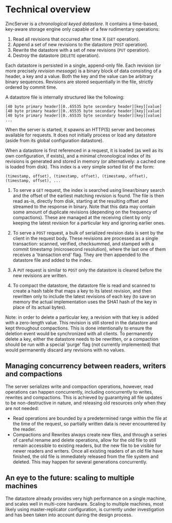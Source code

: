 # Technical overview

ZincServer is a _chronological keyed datastore_. It contains a time-based, key-aware storage engine only capable of a few rudimentary operations:

1. Read all revisions that occurred after time X (`GET` operation).
2. Append a set of new revisions to the datastore (`POST` operation).
3. Rewrite the datastore with a set of new revisions (`PUT` operation).
4. Destroy the datastore (`DELETE` operation).

Each datastore is persisted in a single, append-only file. Each revision (or more precisely _revision message_) is a binary block of data consisting of a header, a key and a value. Both the key and the value can be arbitrary binary sequences. Revisions are stored sequentially in the file, strictly ordered by commit time.

A datastore file is internally structured like the following:
```
[40 byte primary header][0..65535 byte secondary header][key][value]
[40 byte primary header][0..65535 byte secondary header][key][value]
[40 byte primary header][0..65535 byte secondary header][key][value]
...
```

When the server is started, it spawns an HTTP(S) server and becomes available for requests. It does not initially process or load any datastore (aside from its global configuration datastore).

When a datastore is first referenced in a request, it is loaded (as well as its own configuration, if exists), and a minimal chronological index of its revisions is generated and stored in memory (or alternatively: a cached one is loaded from disk). This index is a very simple sorted list of the form:
```
(timestamp, offset), (timestamp, offset), (timestamp, offset), (timestamp, offset), ...
```

1. To serve a `GET` request, the index is searched using linear/binary search and the offset of the earliest matching revision is found. The file is then read as-is, directly from disk, starting at the resulting offset and streamed to the response in binary. Note that this data may contain some amount of duplicate revisions (depending on the frequency of compactions). These are managed at the receiving client by only keeping the latest revision for a particular key and ignoring earlier ones.

2. To serve a `POST` request, a bulk of serialized revision data is sent by the client in the request body. These revisions are processed as a single transaction: scanned, verified, checksummed, and stamped with a commit timestamp (microsecond resolution), where the last one of them receives a 'transaction end' flag. They are then appended to the datastore file and added to the index.

3. A `PUT` request is similar to `POST` only the datastore is cleared before the new revisions are written.

4. To compact the datastore, the datastore file is read and scanned to create a hash table that maps a key to its latest revision, and then rewritten only to include the latest revisions of each key (to save on memory the actual implementation uses the SHA1 hash of the key in place of its actual bytes).

Note: in order to delete a particular key, a revision with that key is added with a zero-length value. This revision is still stored in the datastore and kept throughout compactions. This is done intentionally to ensure the deletion event would be synchronized with all clients. To permanently delete a key, either the datastore needs to be rewritten, or a compaction should be run with a special 'purge' flag (not currently implemented) that would permanently discard any revisions with no values.

## Managing concurrency between readers, writers and compactions

The server serializes write and compaction operations, however, read operations can happen concurrently, including concurrently to writes, rewrites and compactions. This is achieved by guarantying all file updates to be non-destructive in nature, and releasing old resources only when they are not needed:

* Read operations are bounded by a predetermined range within the file at the time of the request, so partially written data is never encountered by the reader.
* Compactions and Rewrites always create new files, and through a series of careful rename and delete operations, allow for the old file to still remain accessible to existing readers, but the new file to be visible for newer readers and writers. Once all existing readers of an old file have finished, the old file is immediately released from the file system and deleted. This may happen for several generations concurrently.

## An eye to the future: scaling to multiple machines

The datastore already provides very high performance on a single machine, and scales well in multi-core hardware. Scaling to multiple machines, most likely using master-replicator configuration, is currently under investigation and has been taken into account during the design process.
